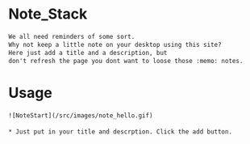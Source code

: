 # Note_Stack

    We all need reminders of some sort.
    Why not keep a little note on your desktop using this site?
    Here just add a title and a description, but 
    don't refresh the page you dont want to loose those :memo: notes.  

# Usage

    ![NoteStart](/src/images/note_hello.gif)

    * Just put in your title and descrption. Click the add button. 